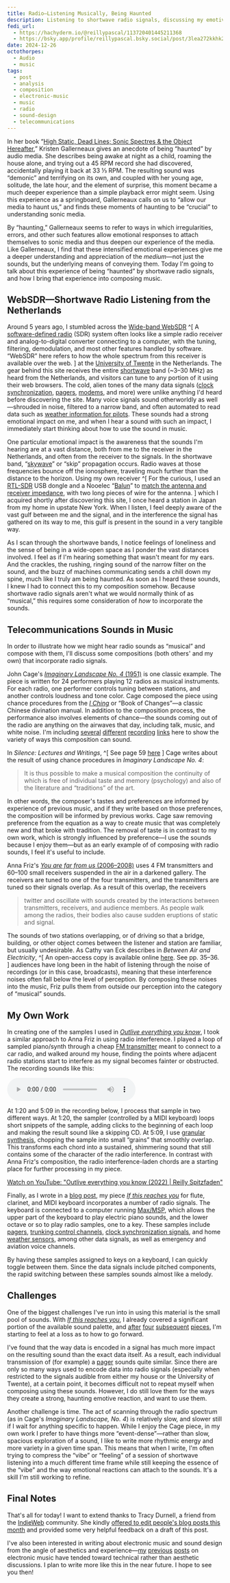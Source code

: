 ```yaml
---
title: Radio—Listening Musically, Being Haunted
description: Listening to shortwave radio signals, discussing my emotive reaction to the signals, and composing music with them
fedi_url: 
  - https://hachyderm.io/@reillypascal/113720401445211368
  - https://bsky.app/profile/reillypascal.bsky.social/post/3lea272kkhk2i
date: 2024-12-26
octothorpes:
  - Audio
  - music
tags:
  - post
  - analysis
  - composition
  - electronic-music
  - music
  - radio
  - sound-design
  - telecommunications
---
```

<!-- lite-youtube -->
<link rel="stylesheet" href="/styles/videos/lite-yt-embed.css" />
<script src="/styles/videos/lite-yt-embed.js"></script>

In her book “[High Static, Dead Lines; Sonic Spectres & the Object Hereafter](https://mitpress.mit.edu/9781907222665/high-static-dead-lines/),” Kristen Gallerneaux gives an anecdote of being “haunted” by audio media. She describes being awake at night as a child, roaming the house alone, and trying out a 45 RPM record she had discovered, accidentally playing it back at 33 &frac13; RPM. The resulting sound was “demonic” and terrifying on its own, and coupled with her young age, solitude, the late hour, and the element of surprise, this moment became a much deeper experience than a simple playback error might seem. Using this experience as a springboard, Gallerneaux calls on us to “allow our media to haunt us,” and finds these moments of haunting to be “crucial” to understanding sonic media. 

By “haunting,” Gallerneaux seems to refer to ways in which irregularities, errors, and other such features allow emotional responses to attach themselves to sonic media and thus deepen our experience of the media. Like Gallerneaux, I find that these intensified emotional experiences give me a deeper understanding and appreciation of the *medium*—not just the sounds, but the underlying means of conveying them. Today I'm going to talk about this experience of being “haunted” by shortwave radio signals, and how I bring that experience into composing music.

## WebSDR—Shortwave Radio Listening from the Netherlands

Around 5 years ago, I stumbled across the [Wide-band WebSDR](http://websdr.ewi.utwente.nl:8901/) ^[ A [software-defined radio](https://en.wikipedia.org/wiki/Software-defined_radio) (SDR) system often looks like a simple radio receiver and analog-to-digital converter connecting to a computer, with the tuning, filtering, demodulation, and most other features handled by software. “WebSDR” here refers to how the whole spectrum from this receiver is available over the web. ] at the [University of Twente](https://en.wikipedia.org/wiki/University_of_Twente) in the Netherlands. The gear behind this site receives the entire [shortwave](https://en.wikipedia.org/wiki/Shortwave_radio) band (~3–30 MHz) as heard from the Netherlands, and visitors can tune to any portion of it using their web browsers. The cold, alien tones of the many data signals ([clock synchronization](https://www.sigidwiki.com/wiki/DCF77), [pagers](https://www.sigidwiki.com/wiki/POCSAG), [modems](https://www.sigidwiki.com/wiki/STANAG_4285), and more) were unlike anything I'd heard before discovering the site. Many voice signals sound otherworldly as well—shrouded in noise, filtered to a narrow band, and often automated to read data such as [weather information for pilots](https://www.sigidwiki.com/wiki/Single_Sideband_Voice#Hear_RAF_Volmet_.28USB_Voice.29_Live_at_WebSDR_Univ._of_Twente_.28Alternate_Frequency.29). These sounds had a strong emotional impact on me, and when I hear a sound with such an impact, I immediately start thinking about how to use the sound in music.

One particular emotional impact is the awareness that the sounds I'm hearing are at a vast distance, both from me to the receiver in the Netherlands, and often from the receiver to the signals. In the shortwave band, “[skywave](https://en.wikipedia.org/wiki/Skywave)” or “skip” propagation occurs. Radio waves at those frequencies bounce off the ionosphere, traveling much further than the distance to the horizon. Using my own receiver ^[ For the curious, I used an [RTL-SDR](https://www.rtl-sdr.com/buy-rtl-sdr-dvb-t-dongles/) USB dongle and a Nooelec “[Balun](https://www.nooelec.com/store/balun-one-nine.html)” to [match the antenna and receiver impedance](https://en.wikipedia.org/wiki/Impedance_matching), with two long pieces of wire for the antenna. ] which I acquired shortly after discovering this site, I once heard a station in Japan from my home in upstate New York. When I listen, I feel deeply aware of the vast gulf between me and the signal, and in the interference the signal has gathered on its way to me, this gulf is present in the sound in a very tangible way.

As I scan through the shortwave bands, I notice feelings of loneliness and the sense of being in a wide-open space as I ponder the vast distances involved. I feel as if I'm hearing something that wasn't meant for my ears. And the crackles, the rushing, ringing sound of the narrow filter on the sound, and the buzz of machines communicating sends a chill down my spine, much like I truly am being haunted. As soon as I heard these sounds, I knew I had to connect this to my composition somehow. Because shortwave radio signals aren't what we would normally think of as “musical,” this requires some consideration of *how* to incorporate the sounds.

## Telecommunications Sounds in Music
In order to illustrate how we might hear radio sounds as “musical” and compose with them, I'll discuss some compositions (both others' and my own) that incorporate radio signals.

John Cage's [*Imaginary Landscape No. 4* (1951)](https://en.wikipedia.org/wiki/Imaginary_Landscape_No._4_(March_No._2)) is one classic example. The piece is written for 24 performers playing 12 radios as musical instruments. For each radio, one performer controls tuning between stations, and another controls loudness and tone color. Cage composed the piece using chance procedures from the [*I Ching*](https://en.wikipedia.org/wiki/I_Ching) or “Book of Changes”—a classic Chinese divination manual. In addition to the composition process, the performance also involves elements of chance—the sounds coming out of the radio are anything on the airwaves that day, including talk, music, and white noise. I'm including [several](https://www.youtube.com/watch?v=oPfwrFl1FHM) [different](https://www.youtube.com/watch?v=buHYowtQz5w) [recording](https://www.youtube.com/watch?v=0GeiEjJLStA) [links](https://www.youtube.com/watch?v=fz9lRPU51ME) here to show the variety of ways this composition can sound.

In *Silence: Lectures and Writings*, ^[ See page 59 [here](https://monoskop.org/images/b/b5/Cage_John_Silence_Lectures_and_Writings.pdf) ] Cage writes about the result of using chance procedures in *Imaginary Landscape No. 4*:
> It is thus possible to make a musical composition the continuity of
which is free of individual taste and memory (psychology) and also of the literature and “traditions” of the art.

In other words, the composer's tastes and preferences are informed by experience of previous music, and if they write based on those preferences, the composition will be informed by previous works. Cage saw removing preference from the equation as a way to create music that was completely new and that broke with tradition. The removal of taste is in contrast to my own work, which is strongly influenced by preference—I use the sounds because I enjoy them—but as an early example of of composing with radio sounds, I feel it's useful to include.

Anna Friz's [*You are far from us* (2006–2008)](https://nicelittlestatic.com/sound-radio-artworks/you-are-far-from-us/) uses 4 FM transmitters and 60–100 small receivers suspended in the air in a darkened gallery. The receivers are tuned to one of the four transmitters, and the transmitters are tuned so their signals overlap. As a result of this overlap, the receivers
> twitter and oscillate with sounds created by the interactions between transmitters, receivers, and audience members. As people walk among the radios, their bodies also cause sudden eruptions of static and signal.

The sounds of two stations overlapping, or of driving so that a bridge, building, or other object comes between the listener and station are familiar, but usually undesirable. As Cathy van Eck describes in *Between Air and Electricity*, ^[ An open-access copy is available online [here](https://www.bloomsburycollections.com/monograph?docid=b-9781501327636). See pp. 35–36. ] audiences have long been in the habit of listening through the noise of recordings (or in this case, broadcasts), meaning that these interference noises often fall below the level of perception. By composing these noises into the music, Friz pulls them from outside our perception into the category of “musical” sounds.

## My Own Work

In creating one of the samples I used in <a href="https://www.youtube.com/watch?v=YtSerbT7C5A"><cite>Outlive everything you know</cite></a>, I took a similar approach to Anna Friz in using radio interference. I played a loop of sampled piano/synth through a cheap [FM transmitter](https://www.fivebelow.com/products/wireless-fm-transmitter-for-car) meant to connect to a car radio, and walked around my house, finding the points where adjacent radio stations start to interfere as my signal becomes fainter or obstructed. The recording sounds like this:

<audio controls>
  <source src="/media/blog/2024/12/80bpm-house-chord-fm-210806_05.15.mp3" type="audio/mp3">
</audio>

At 1:20 and 5:09 in the recording below, I process that sample in two different ways. At 1:20, the sampler (controlled by a MIDI keyboard) loops short snippets of the sample, adding clicks to the beginning of each loop and making the result sound like a skipping CD. At 5:09, I use [granular synthesis](https://en.wikipedia.org/wiki/Granular_synthesis), chopping the sample into small “grains” that smoothly overlap. This transforms each chord into a sustained, shimmering sound that still contains some of the character of the radio interference. In contrast with Anna Friz's composition, the radio interference-laden chords are a starting place for further processing in my piece.

<lite-youtube videoid="2dz0iKwHrkI" style="background-image: url('https://i.ytimg.com/vi/2dz0iKwHrkI/hqdefault.jpg');">
    <a href="https://www.youtube.com/watch?v=2dz0iKwHrkI" class="lyt-playbtn" title="Play Video"><span class="lyt-visually-hidden">Watch on YouTube: "Outlive everything you know (2022) | Reilly Spitzfaden"</span></a>
</lite-youtube>

Finally, as I wrote in a [blog post](https://reillyspitzfaden.com/posts/2024/04/new-album-announcement/), my piece [*If this reaches you*](https://applytriangle.bandcamp.com/track/if-this-reaches-you) for flute, clarinet, and MIDI keyboard incorporates a number of radio signals. The keyboard is connected to a computer running [Max/MSP](https://en.wikipedia.org/wiki/Max_(software)), which allows the upper part of the keyboard to play electric piano sounds, and the lower octave or so to play radio samples, one to a key. These samples include [pagers](https://www.sigidwiki.com/wiki/POCSAG), [trunking control channels](https://www.sigidwiki.com/wiki/Project_25_(P25)#Audio_Samples), [clock synchronization signals](https://www.sigidwiki.com/wiki/Primex_Wireless_Time_Sync), and home [weather sensors](https://www.sigidwiki.com/wiki/ISM_Band_Weather_sensor), among other data signals, as well as emergency and aviation voice channels. 

By having these samples assigned to keys on a keyboard, I can quickly toggle between them. Since the data signals include pitched components, the rapid switching between these samples sounds almost like a melody. 

## Challenges
One of the biggest challenges I've run into in using this material is the small pool of sounds. With [*If this reaches you*](https://applytriangle.bandcamp.com/track/if-this-reaches-you), I already covered a significant portion of the available sound palette, and [after](https://www.youtube.com/watch?v=2dz0iKwHrkI) [four](https://makertube.net/w/pktRnMxDGUKC6XPtbKqmW4) [subsequent](https://makertube.net/w/7Bux8qi7gh4bu8iJokmQPQ) [pieces](https://www.youtube.com/watch?v=YtSerbT7C5A), I'm starting to feel at a loss as to how to go forward. 

I've found that the way data is encoded in a signal has much more impact on the resulting sound than the exact data itself. As a result, each individual transmission of (for example) a [pager](https://www.sigidwiki.com/wiki/POCSAG) sounds quite similar. Since there are only so many ways used to encode data into radio signals (especially when restricted to the signals audible from either my house or the University of Twente), at a certain point, it becomes difficult not to repeat myself when composing using these sounds. However, I do still love them for the ways they create a strong, haunting emotive reaction, and want to use them.

Another challenge is time. The act of scanning through the radio spectrum (as in Cage's *Imaginary Landscape, No. 4*) is relatively slow, and slower still if I wait for anything specific to happen. While I enjoy the Cage piece, in my own work I prefer to have things more “event-dense”—rather than slow, spacious exploration of a sound, I like to write more rhythmic energy and more variety in a given time span. This means that when I write, I'm often trying to compress the “vibe” or “feeling” of a session of shortwave listening into a much different time frame while still keeping the essence of the “vibe” and the way emotional reactions can attach to the sounds. It's a skill I'm still working to refine.

## Final Notes
That's all for today! I want to extend thanks to Tracy Durnell, a friend from the [IndieWeb](https://indieweb.org/) community. She kindly [offered to edit people's blog posts this month](https://tracydurnell.com/2024/12/01/gift-to-the-indie-web-i-will-edit-your-blog-post/) and provided some very helpful feedback on a draft of this post.

I've also been interested in writing about electronic music and sound design from the angle of aesthetics and experience—[my](https://reillyspitzfaden.com/posts/2024/02/composition-journal/) [previous](https://reillyspitzfaden.com/posts/2024/05/composition-journal/) [posts](https://reillyspitzfaden.com/posts/2024/11/connecting-notation-programs-to-maxmsp/) on electronic music have tended toward technical rather than aesthetic discussions. I plan to write more like this in the near future. I hope to see you then!
